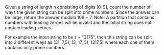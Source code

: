 Given a string of length n consisting of digits [0-9], count the number of ways the given string can be split into prime numbers.
Since the answer can be large, return the answer modulo 109 + 7. 
Note: A partition that contains numbers with leading zeroes will be invalid and the initial string does not contain leading zeroes. 

For example the input string to be s = "3175", then this string can be split into 3 different ways as (31, 7,5), (3, 17, 5), (317,5) where each one of them contains only prime numbers.